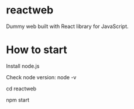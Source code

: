 # reactweb
Dummy web built with React library for JavaScript.

# How to start

Install node.js

Check node version: node -v

cd reactweb

npm start




